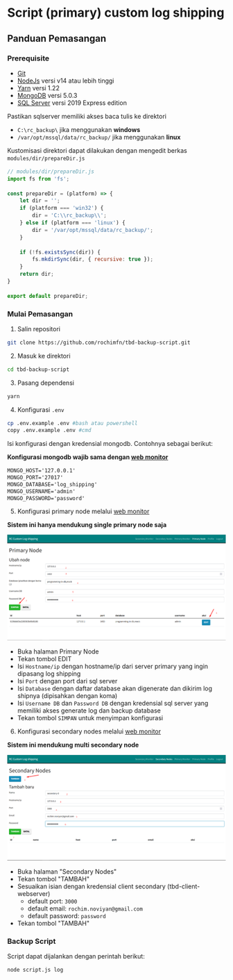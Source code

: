 # Script (primary) custom log shipping

## Panduan Pemasangan

### Prerequisite

* [Git](https://git-scm.com/downloads)
* [NodeJs](https://nodejs.org/en/download/) versi v14 atau lebih tinggi
* [Yarn](https://classic.yarnpkg.com/lang/en/docs/install/) versi 1.22
* [MongoDB](https://www.mongodb.com/try/download/community) versi 5.0.3
* [SQL Server](https://www.microsoft.com/en-us/sql-server/sql-server-downloads) versi 2019 Express edition

Pastikan sqlserver memiliki akses baca tulis ke direktori

* `C:\rc_backup\` jika menggunakan **windows**
* `/var/opt/mssql/data/rc_backup/` jika menggunakan **linux**

Kustomisasi direktori dapat dilakukan dengan mengedit berkas `modules/dir/prepareDir.js`

```js
// modules/dir/prepareDir.js
import fs from 'fs';

const prepareDir = (platform) => {
    let dir = '';
    if (platform === 'win32') {
        dir = 'C:\\rc_backup\\';
    } else if (platform === 'linux') {
        dir = '/var/opt/mssql/data/rc_backup/';
    }

    if (!fs.existsSync(dir)) {
        fs.mkdirSync(dir, { recursive: true });
    }
    return dir;
}

export default prepareDir;
```

### Mulai Pemasangan

1. Salin repositori

```bash
git clone https://github.com/rochimfn/tbd-backup-script.git
```

2. Masuk ke direktori

```bash
cd tbd-backup-script
```

3. Pasang dependensi

```bash
yarn 
```

4. Konfigurasi `.env`

```bash
cp .env.example .env #bash atau powershell
copy .env.example .env #cmd
```

Isi konfigurasi dengan kredensial mongodb. Contohnya sebagai berikut:

**Konfigurasi mongodb wajib sama dengan [web monitor](https://github.com/rochimfn/tbd-server-webserver)**
```env
MONGO_HOST='127.0.0.1'
MONGO_PORT='27017'
MONGO_DATABASE='log_shipping'
MONGO_USERNAME='admin'
MONGO_PASSWORD='password'
```

5. Konfigurasi primary node melalui [web monitor](https://github.com/rochimfn/tbd-server-webserver)

**Sistem ini hanya mendukung single primary node saja**


![.github/primary.png](.github/primary.png)

  * Buka halaman Primary Node
  * Tekan tombol EDIT
  * Isi `Hostname/ip` dengan hostname/ip dari server primary yang ingin dipasang log shipping
  * Isi `Port` dengan port dari sql server
  * Isi `Database` dengan daftar database akan digenerate dan dikirim log shipnya (dipisahkan dengan koma)
  * Isi `Username DB` dan `Password DB` dengan kredensial sql server yang memiliki akses generate log dan backup database
  * Tekan tombol `SIMPAN` untuk menyimpan konfigurasi


6. Konfigurasi secondary nodes melalui [web monitor](https://github.com/rochimfn/tbd-server-webserver)

**Sistem ini mendukung multi secondary node**

![](.github/secondary.png)

* Buka halaman "Secondary Nodes"
* Tekan tombol "TAMBAH"
* Sesuaikan isian dengan kredensial client secondary (tbd-client-webserver)
  * default port: `3000`
  * default email: `rochim.noviyan@gmail.com`
  * default password: `password`
* Tekan tombol "TAMBAH"



### Backup Script

Script dapat dijalankan dengan perintah berikut:

```
node script.js log
```